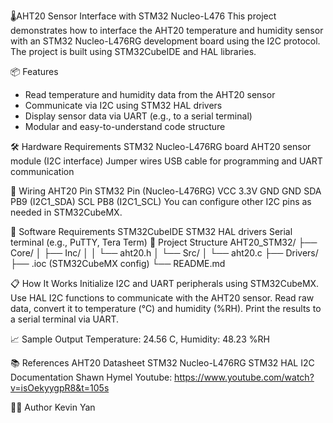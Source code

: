 🌡️AHT20 Sensor Interface with STM32 Nucleo-L476
This project demonstrates how to interface the AHT20 temperature and humidity sensor with an STM32 Nucleo-L476RG development board using the I2C protocol. The project is built using STM32CubeIDE and HAL libraries.

📦 Features
- Read temperature and humidity data from the AHT20 sensor
- Communicate via I2C using STM32 HAL drivers
- Display sensor data via UART (e.g., to a serial terminal)
- Modular and easy-to-understand code structure

🛠️ Hardware Requirements
STM32 Nucleo-L476RG board
AHT20 sensor module (I2C interface)
Jumper wires
USB cable for programming and UART communication

🔌 Wiring
AHT20 Pin	STM32 Pin (Nucleo-L476RG)
VCC	3.3V
GND	GND
SDA	PB9 (I2C1_SDA)
SCL	PB8 (I2C1_SCL)
You can configure other I2C pins as needed in STM32CubeMX.

🧰 Software Requirements
STM32CubeIDE
STM32 HAL drivers
Serial terminal (e.g., PuTTY, Tera Term)
📁 Project Structure
AHT20_STM32/
├── Core/
│   ├── Inc/
│   │   └── aht20.h
│   └── Src/
│       └── aht20.c
├── Drivers/
├── .ioc (STM32CubeMX config)
└── README.md

📋 How It Works
Initialize I2C and UART peripherals using STM32CubeMX.
Use HAL I2C functions to communicate with the AHT20 sensor.
Read raw data, convert it to temperature (°C) and humidity (%RH).
Print the results to a serial terminal via UART.

📈 Sample Output
Temperature: 24.56 C, Humidity: 48.23 %RH

📚 References
AHT20 Datasheet
STM32 Nucleo-L476RG
STM32 HAL I2C Documentation
Shawn Hymel Youtube: https://www.youtube.com/watch?v=isOekyygpR8&t=105s

🧑‍💻 Author
Kevin Yan
